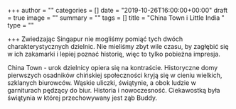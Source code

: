 +++
author = ""
categories = []
date = "2019-10-26T16:00:00+00:00"
draft = true
image = ""
summary = ""
tags = []
title = "China Town i Little India "
type = ""

+++
Zwiedzając Singapur nie mogliśmy pomiąć tych dwóch charakterystycznych dzielnic. Nie mieliśmy zbyt wile czasu, by zagłębić się w ich zakamarki i lepiej poznać historię, więc to tylko pobieżna impresja.

China Town - urok dzielnicy opiera się na kontraście.  Historyczne domy pierwszych osadników chińskiej społeczności kryją się w cieniu wielkich, szklanych biurowców. Wąskie uliczki, świątynie, a obok ludzie w garniturach pędzący do biur. Historia i nowoczesność. Ciekawostką była świątynia w której przechowywany jest ząb Buddy. 